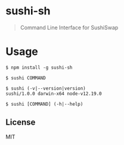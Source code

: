 sushi-sh
======

> Command Line Interface for SushiSwap




# Usage
<!-- usage -->
```sh-session
$ npm install -g sushi-sh

$ sushi COMMAND

$ sushi (-v|--version|version)
sushi/1.0.0 darwin-x64 node-v12.19.0

$ sushi [COMMAND] (-h|--help)
```
<!-- usagestop -->


## License

MIT
